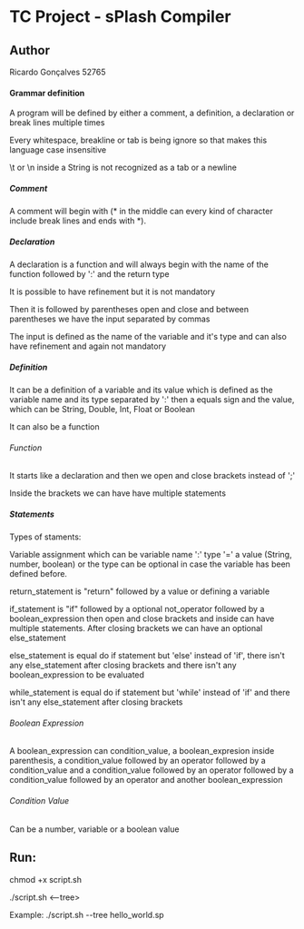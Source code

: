 # TC Project - sPlash Compiler

## Author
Ricardo Gonçalves 52765

#### Grammar definition
A program will be defined by either a comment, a definition, a declaration or break lines multiple times

Every whitespace, breakline or tab is being ignore so that makes this language case insensitive

\t or \n inside a String is not recognized as a tab or a newline

##### Comment
A comment will begin with (* in the middle can every kind of character include break lines and ends with *). 

##### Declaration
A declaration is a function and will always begin with the name of the function followed by ':' and the return type

It is possible to have refinement but it is not mandatory

Then it is followed by parentheses open and close and between parentheses we have the input separated by commas

The input is defined as the name of the variable and it's type and can also have refinement and again not mandatory

##### Definition
It can be a definition of a variable and its value which is defined as the variable name and its type separated by ':' then a equals sign and the value, which can be String, Double, Int, Float or Boolean

It can also be a function

###### Function
It starts like a declaration and then we open and close brackets instead of ';'

Inside the brackets we can have have multiple statements

##### Statements
Types of staments: 

Variable assignment which can be variable name ':' type '=' a value (String, number, boolean) or the type can be optional in case the variable has been defined before.

return_statement is "return" followed by a value or defining a variable

if_statement is "if" followed by a optional not_operator followed by a boolean_expression then open and close brackets and inside can have multiple statements. After closing brackets we can have an optional else_statement

else_statement is equal do if statement but 'else' instead of 'if', there isn't any else_statement after closing brackets and there isn't any boolean_expression to be evaluated

while_statement is equal do if statement but 'while' instead of 'if' and there isn't any else_statement after closing brackets

###### Boolean Expression

A boolean_expression can condition_value, a boolean_expresion inside parenthesis, a condition_value followed by an operator followed by a condition_value and a condition_value followed by an operator followed by a condition_value followed by an operator and another boolean_expression

###### Condition Value

Can be a number, variable or a boolean value

## Run:

chmod +x script.sh

./script.sh <--tree> <filename>

Example: ./script.sh --tree hello_world.sp
